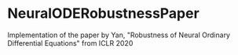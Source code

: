 # NeuralODERobustnessPaper
Implementation of the paper by Yan, "Robustness of Neural Ordinary Differential Equations" from ICLR 2020
